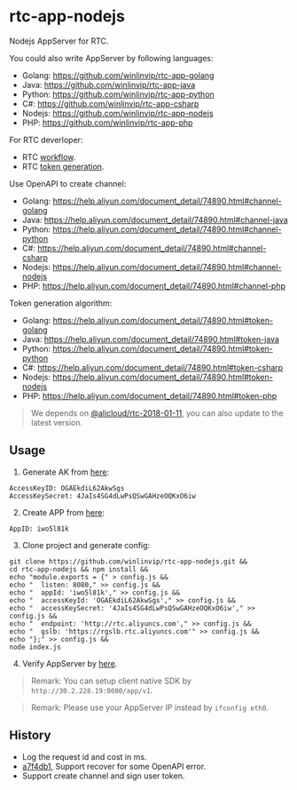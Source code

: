 # rtc-app-nodejs

Nodejs AppServer for RTC.

You could also write AppServer by following languages:

* Golang: https://github.com/winlinvip/rtc-app-golang
* Java: https://github.com/winlinvip/rtc-app-java
* Python: https://github.com/winlinvip/rtc-app-python
* C#: https://github.com/winlinvip/rtc-app-csharp
* Nodejs: https://github.com/winlinvip/rtc-app-nodejs
* PHP: https://github.com/winlinvip/rtc-app-php

For RTC deverloper:

* RTC [workflow](https://help.aliyun.com/document_detail/74889.html).
* RTC [token generation](https://help.aliyun.com/document_detail/74890.html).

Use OpenAPI to create channel:

* Golang: https://help.aliyun.com/document_detail/74890.html#channel-golang
* Java: https://help.aliyun.com/document_detail/74890.html#channel-java
* Python: https://help.aliyun.com/document_detail/74890.html#channel-python
* C#: https://help.aliyun.com/document_detail/74890.html#channel-csharp
* Nodejs: https://help.aliyun.com/document_detail/74890.html#channel-nodejs
* PHP: https://help.aliyun.com/document_detail/74890.html#channel-php

Token generation algorithm:

* Golang: https://help.aliyun.com/document_detail/74890.html#token-golang
* Java: https://help.aliyun.com/document_detail/74890.html#token-java
* Python: https://help.aliyun.com/document_detail/74890.html#token-python
* C#: https://help.aliyun.com/document_detail/74890.html#token-csharp
* Nodejs: https://help.aliyun.com/document_detail/74890.html#token-nodejs
* PHP: https://help.aliyun.com/document_detail/74890.html#token-php

> We depends on [@alicloud/rtc-2018-01-11](https://github.com/aliyun/aliyun-openapi-nodejs-sdk),
you can also update to the latest version.

## Usage

1. Generate AK from [here](https://usercenter.console.aliyun.com/#/manage/ak):

```
AccessKeyID: OGAEkdiL62AkwSgs
AccessKeySecret: 4JaIs4SG4dLwPsQSwGAHzeOQKxO6iw
```

2. Create APP from [here](https://rtc.console.aliyun.com/#/manage):

```
AppID: iwo5l81k
```

3. Clone project and generate config:

```
git clone https://github.com/winlinvip/rtc-app-nodejs.git &&
cd rtc-app-nodejs && npm install &&
echo "module.exports = {" > config.js &&
echo "  listen: 8080," >> config.js &&
echo "  appId: 'iwo5l81k'," >> config.js &&
echo "  accessKeyId: 'OGAEkdiL62AkwSgs'," >> config.js &&
echo "  accessKeySecret: '4JaIs4SG4dLwPsQSwGAHzeOQKxO6iw'," >> config.js &&
echo "  endpoint: 'http://rtc.aliyuncs.com'," >> config.js &&
echo "  gslb: 'https://rgslb.rtc.aliyuncs.com'" >> config.js &&
echo "};" >> config.js &&
node index.js
```

4. Verify AppServer by [here](http://localhost:8080/app/v1/login?room=5678&user=nvivy&passwd=12345678).

> Remark: You can setup client native SDK by `http://30.2.228.19:8080/app/v1`.

> Remark: Please use your AppServer IP instead by `ifconfig eth0`.

## History

* Log the request id and cost in ms.
* [a7f4db1](https://github.com/winlinvip/rtc-app-nodejs/commit/a7f4db1498bec34da9dd12daee096ceeeef6ed78), Support recover for some OpenAPI error.
* Support create channel and sign user token.

